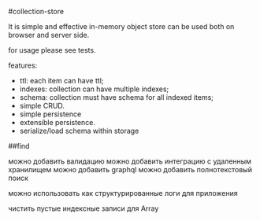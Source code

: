 #collection-store

It is simple and effective in-memory object store
can be used both on browser and server side.

for usage please see tests.

features:

- ttl: each item can have ttl;
- indexes: collection can have multiple indexes;
- schema: collection must have schema for all indexed items;
- simple CRUD.
- simple persistence
- extensible persistence.
- serialize/load schema within storage

##find

можно добавить валидацию
можно добавить интеграцию с удаленным хранилищем
можно добавить graphql
можно добавить полнотекстовый поиск

можно использовать как структурированные логи для приложения

чистить пустые индексные записи для Array
